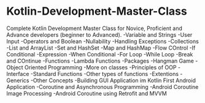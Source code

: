 # Kotlin-Development-Master-Class
Complete Kotlin Development  Master Class for Novice, Proficient and Advance developers (beginner to Advanced).
-Variable and Strings
-User Input
-Operators and Boolean
-Nullability
-Handling Exceptions
-Collections
-List and ArrayList
-Set and HashSet
-Map and HashMap
-Flow COntrol
-If Conditional
-Expression
-When Conditional
-For Loop
-While Loop
-Break and COntinue
-Functions
-Lambda Functions
-Packages
-Hangman Game
-Object Oriented Programming
-More on classes
-Principles of OOP
-Interface
-Standard Functions
-Other types of functions
-Extentions
-Generics
-Other Concepts
-Building GUI Application im Kotlin
First Android Application
-Coroutine and Asynchronous Programming
-Android Coroutine Image Processing
-Android Coroutine using Retrofit and MVVM
